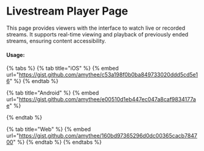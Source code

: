 # Livestream Player Page

This page provides viewers with the interface to watch live or recorded streams. It supports real-time viewing and playback of previously ended streams, ensuring content accessibility.

#### Usage:

{% tabs %}
{% tab title="iOS" %}
{% embed url="https://gist.github.com/amythee/c53a198f0b0ba849733020ddd5cd5e16" %}
{% endtab %}

{% tab title="Android" %}
{% embed url="https://gist.github.com/amythee/e00510d1eb447ec047a8caf9834177ae" %}


{% endtab %}

{% tab title="Web" %}
{% embed url="https://gist.github.com/amythee/160bd97365296d0dc00365cacb784700" %}
{% endtab %}
{% endtabs %}



